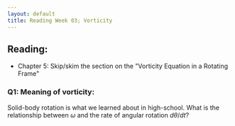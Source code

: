 ```yaml
---
layout: default
title: Reading Week 03; Vorticity
---
```


## Reading:  
  - Chapter 5: Skip/skim the section on the
  "Vorticity Equation in a Rotating Frame"


### Q1: Meaning of vorticity:

Solid-body rotation is what we learned about in high-school.  What is the
relationship between $\omega$ and the rate of angular rotation $d\theta/dt$?

### 
